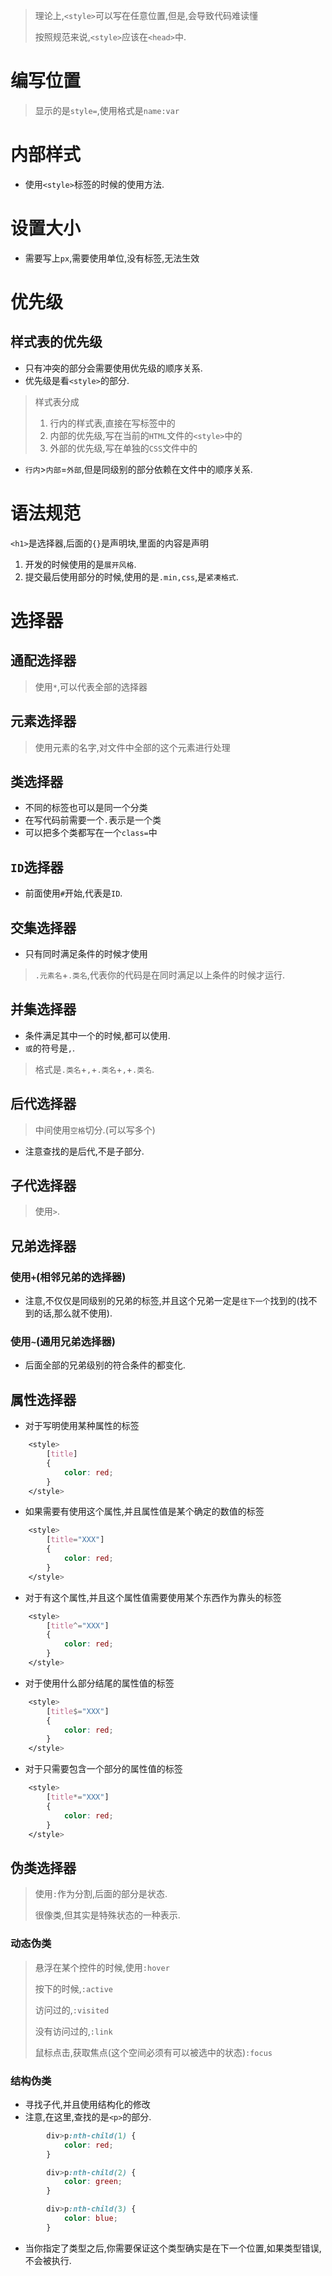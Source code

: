 > 理论上,`<style>`可以写在任意位置,但是,会导致代码难读懂
>
> 按照规范来说,`<style>`应该在`<head>`中.



# 编写位置

> 显示的是`style=`,使用格式是`name:var`



# 内部样式

* 使用`<style>`标签的时候的使用方法.



# 设置大小

* 需要写上`px`,需要使用单位,没有标签,无法生效



# 优先级



## 样式表的优先级

* 只有冲突的部分会需要使用优先级的顺序关系.
* 优先级是看`<style>`的部分.

> 样式表分成
>
> 1. 行内的样式表,直接在写标签中的
> 2. 内部的优先级,写在当前的`HTML`文件的`<style>`中的
> 3. 外部的优先级,写在单独的`CSS`文件中的

* `行内`>`内部`=`外部`,但是同级别的部分依赖在文件中的顺序关系.



# 语法规范

`<h1>`是选择器,后面的`{}`是声明块,里面的内容是声明



1. 开发的时候使用的是`展开风格`.
2. 提交最后使用部分的时候,使用的是`.min,css`,是`紧凑格式`.



# 选择器



## 通配选择器

> 使用`*`,可以代表全部的选择器



## 元素选择器

> 使用元素的名字,对文件中全部的这个元素进行处理



## 类选择器

* 不同的标签也可以是同一个分类
* 在写代码前需要一个`.`表示是一个类
* 可以把多个类都写在一个`class=`中



## `ID`选择器

* 前面使用`#`开始,代表是`ID`.



## 交集选择器

* 只有同时满足条件的时候才使用

>  `.元素名`+`.类名`,代表你的代码是在同时满足以上条件的时候才运行.



## 并集选择器

* 条件满足其中一个的时候,都可以使用.
* `或`的符号是`,`.

> 格式是`.类名`+`,`+`.类名`+`,`+`.类名`.



## 后代选择器

> 中间使用`空格`切分.(可以写多个)

* 注意查找的是后代,不是子部分.



## 子代选择器

> 使用`>`.



## 兄弟选择器



### 使用`+`(相邻兄弟的选择器)

* 注意,不仅仅是同级别的兄弟的标签,并且这个兄弟一定是`往下一个`找到的(找不到的话,那么就不使用).





### 使用`~`(通用兄弟选择器)

* 后面全部的兄弟级别的符合条件的都变化.



## 属性选择器

* 对于写明使用某种属性的标签

```css
    <style>
        [title] 
        {
            color: red;
        }
    </style>
```



* 如果需要有使用这个属性,并且属性值是某个确定的数值的标签

```css
    <style>
        [title="XXX"] 
        {
            color: red;
        }
    </style>
```



* 对于有这个属性,并且这个属性值需要使用某个东西作为靠头的标签

```css
    <style>
        [title^="XXX"] 
        {
            color: red;
        }
    </style>
```



* 对于使用什么部分结尾的属性值的标签

```css
    <style>
        [title$="XXX"] 
        {
            color: red;
        }
    </style>
```



* 对于只需要包含一个部分的属性值的标签

```css
    <style>
        [title*="XXX"] 
        {
            color: red;
        }
    </style>
```



## 伪类选择器

> 使用`:`作为分割,后面的部分是状态.
>
> 很像类,但其实是特殊状态的一种表示.



### 动态伪类

> 悬浮在某个控件的时候,使用`:hover`
>
> 按下的时候,`:active`
>
> 访问过的,`:visited`
>
> 没有访问过的,`:link` 
>
> 鼠标点击,获取焦点(这个空间必须有可以被选中的状态)`:focus`



### 结构伪类

* 寻找子代,并且使用结构化的修改
* 注意,在这里,查找的是`<p>`的部分.

```css
        div>p:nth-child(1) {
            color: red;
        }

        div>p:nth-child(2) {
            color: green;
        }

        div>p:nth-child(3) {
            color: blue;
        }
```

* 当你指定了类型之后,你需要保证这个类型确实是在下一个位置,如果类型错误,不会被执行.